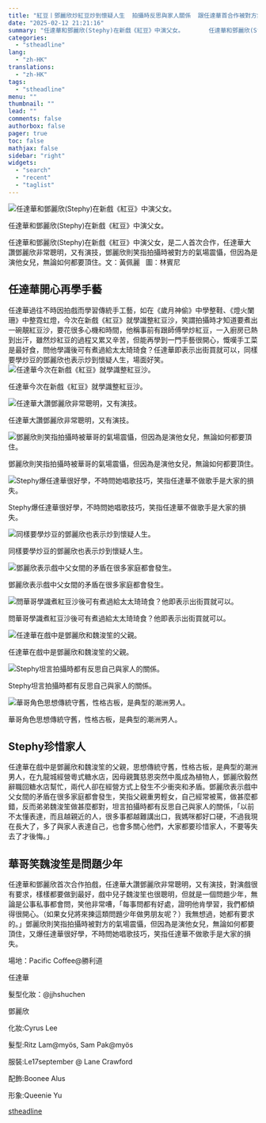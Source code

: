 ```yaml
---
title: "紅豆丨鄧麗欣炒紅豆炒到懷疑人生  拍攝時反思與家人關係  跟任達華首合作被對方氣場震懾"
date: "2025-02-12 21:21:16"
summary: "任達華和鄧麗欣(Stephy)在新戲《紅豆》中演父女。       任達華和鄧麗欣(Step..."
categories:
  - "stheadline"
lang:
  - "zh-HK"
translations:
  - "zh-HK"
tags:
  - "stheadline"
menu: ""
thumbnail: ""
lead: ""
comments: false
authorbox: false
pager: true
toc: false
mathjax: false
sidebar: "right"
widgets:
  - "search"
  - "recent"
  - "taglist"
---
```


![任達華和鄧麗欣(Stephy)在新戲《紅豆》中演父女。](https://image.stheadline.com/f/680p0/0x0/100/none/44c61fd59e836a40a9c8c7ae9dc93c7f/stheadline/inewsmedia/20250212/_2025021221153221187.jpg)

任達華和鄧麗欣(Stephy)在新戲《紅豆》中演父女。




任達華和鄧麗欣(Stephy)在新戲《紅豆》中演父女，是二人首次合作，任達華大讚鄧麗欣非常聰明，又有演技，鄧麗欣則笑指拍攝時被對方的氣場震懾，但因為是演他女兒，無論如何都要頂住。文：黃佩麗   圖：林賓尼

任達華開心再學手藝
---------

任達華過往不時因拍戲而學習傳統手工藝，如在《歲月神偷》中學整鞋、《燈火闌珊》中整霓虹燈，今次在新戲《紅豆》就學識整紅豆沙，笑謂拍攝時才知道要煮出一碗靚紅豆沙，要花很多心機和時間，他稱事前有跟師傅學炒紅豆，一入廚房已熱到出汗，雖然炒紅豆的過程又累又辛苦，但能再學到一門手藝很開心，慨嘆手工菜是最好食，問他學識後可有煮過給太太琦琦食？任達華即表示出街買就可以，同樣要學炒豆的鄧麗欣也表示炒到懷疑人生，場面好笑。
 ![任達華今次在新戲《紅豆》就學識整紅豆沙。](https://image.hkhl.hk/f/1024p0/0x0/100/none/0f5834fc7979e5da3062ef09f8e6f4c0/2025-02/BUN_3708.jpg)


任達華今次在新戲《紅豆》就學識整紅豆沙。



 ![任達華大讚鄧麗欣非常聰明，又有演技。](https://image.hkhl.hk/f/1024p0/0x0/100/none/54a45518e0240ffacd04a96d796f8a36/2025-02/BUN_3720.jpg)


任達華大讚鄧麗欣非常聰明，又有演技。



 ![鄧麗欣則笑指拍攝時被華哥的氣場震懾，但因為是演他女兒，無論如何都要頂住。](https://image.hkhl.hk/f/1024p0/0x0/100/none/bd2e6ef5cc9cbbac2fd4727ed0bcdcd2/2025-02/BUN_3745.jpg)


鄧麗欣則笑指拍攝時被華哥的氣場震懾，但因為是演他女兒，無論如何都要頂住。



 ![Stephy爆任達華很好學，不時問她唱歌技巧，笑指任達華不做歌手是大家的損失。](https://image.hkhl.hk/f/1024p0/0x0/100/none/015c59e8e1412f2a61b29fb01e428e48/2025-02/BUN_3755.jpg)


Stephy爆任達華很好學，不時問她唱歌技巧，笑指任達華不做歌手是大家的損失。



 ![同樣要學炒豆的鄧麗欣也表示炒到懷疑人生。](https://image.hkhl.hk/f/1024p0/0x0/100/none/135275cd0cd058776709df8a4f25c326/2025-02/BUN_3772.jpg)


同樣要學炒豆的鄧麗欣也表示炒到懷疑人生。



 ![鄧麗欣表示戲中父女間的矛盾在很多家庭都會發生。](https://image.hkhl.hk/f/1024p0/0x0/100/none/e2aa2a7bf7b4f3e64a5ceced21df9d7e/2025-02/BUN_3783.jpg)


鄧麗欣表示戲中父女間的矛盾在很多家庭都會發生。



 ![問華哥學識煮紅豆沙後可有煮過給太太琦琦食？他即表示出街買就可以。](https://image.hkhl.hk/f/1024p0/0x0/100/none/55bb043540be1ca9ae1e4effdba34a97/2025-02/BUN_3815.jpg)


問華哥學識煮紅豆沙後可有煮過給太太琦琦食？他即表示出街買就可以。



 ![ 任達華在戲中是鄧麗欣和魏浚笙的父親。](https://image.hkhl.hk/f/1024p0/0x0/100/none/3e6e6e3e865d0bb33bdcee3bfbf4a65d/2025-02/IMG_2546.jpg)


任達華在戲中是鄧麗欣和魏浚笙的父親。



 ![Stephy坦言拍攝時都有反思自己與家人的關係。](https://image.hkhl.hk/f/1024p0/0x0/100/none/d769b383e576b21ed9a148ff54f5f86b/2025-02/L1001232.jpeg)


Stephy坦言拍攝時都有反思自己與家人的關係。



 ![華哥角色思想傳統守舊，性格古板，是典型的潮洲男人。](https://image.hkhl.hk/f/1024p0/0x0/100/none/8100a02f2b2e5fad30a94aaa514aca9e/2025-02/L1002010.jpeg)


華哥角色思想傳統守舊，性格古板，是典型的潮洲男人。




Stephy珍惜家人
----------

任達華在戲中是鄧麗欣和魏浚笙的父親，思想傳統守舊，性格古板，是典型的潮洲男人，在九龍城經營粵式糖水店，因母親龔慈恩突然中風成為植物人，鄧麗欣毅然辭職回糖水店幫忙，兩代人卻在經營方式上發生不少衝突和矛盾。鄧麗欣表示戲中父女間的矛盾在很多家庭都會發生，笑指父親重男輕女，自己經常被罵，做甚麼都錯，反而弟弟魏浚笙做甚麼都對，坦言拍攝時都有反思自己與家人的關係，「以前不太懂表達，而且越親近的人，很多事都越難講出口，我媽咪都好口硬，不過我現在長大了，多了與家人表達自己，也會多關心他們，大家都要珍惜家人，不要等失去了才後悔。」

華哥笑魏浚笙是問題少年
-----------

任達華和鄧麗欣首次合作拍戲，任達華大讚鄧麗欣非常聰明，又有演技，對演戲很有要求，樣樣都要做到最好，戲中兒子魏浚笙也很聰明，但就是一個問題少年，無論是公事私事都會問，笑他非常嘈，「每事問都有好處，證明他肯學習，我們都傾得很開心。（如果女兒將來揀這類問題少年做男朋友呢？）我無想過，她都有要求的。」鄧麗欣則笑指拍攝時被對方的氣場震懾，但因為是演他女兒，無論如何都要頂住，又爆任達華很好學，不時問她唱歌技巧，笑指任達華不做歌手是大家的損失。

  

場地：Pacific Coffee@勝利道

任達華  

髮型化妝：@jjhshuchen

鄧麗欣  

化妝:Cyrus Lee  

髮型:Ritz Lam@myös, Sam Pak@myös  

服裝:Le17september @ Lane Crawford   

配飾:Boonee Alus  

形象:Queenie Yu

[stheadline](https://std.stheadline.com/realtime/article/2052430/即時-娛樂-紅豆丨鄧麗欣炒紅豆炒到懷疑人生-拍攝時反思與家人關係-跟任達華首合作被對方氣場震懾)

